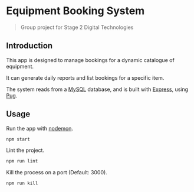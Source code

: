 # Equipment Booking System

> Group project for Stage 2 Digital Technologies

## Introduction

This app is designed to manage bookings for a dynamic catalogue of equipment.

It can generate daily reports and list bookings for a specific item.

The system reads from a [MySQL](https://www.mysql.com/) database, and is built with [Express](https://expressjs.com/), using [Pug](https://pugjs.org/).

## Usage

Run the app with [nodemon](https://nodemon.io/).

```sh
npm start
```

Lint the project.

```sh
npm run lint
```

Kill the process on a port (Default: 3000).

```sh
npm run kill
```
